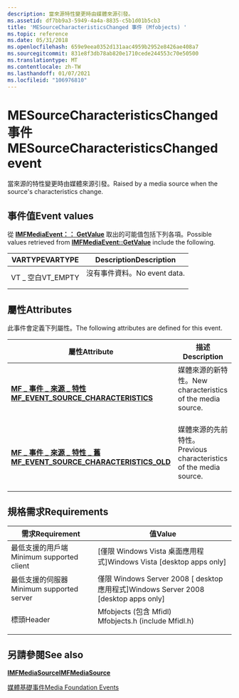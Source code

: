 ```yaml
---
description: 當來源特性變更時由媒體來源引發。
ms.assetid: df7bb9a3-5949-4a4a-8835-c5b1d01b5cb3
title: 'MESourceCharacteristicsChanged 事件 (Mfobjects) '
ms.topic: reference
ms.date: 05/31/2018
ms.openlocfilehash: 659e9eea0352d131aac4959b2952e8426ae408a7
ms.sourcegitcommit: 831e8f3db78ab820e1710cede244553c70e50500
ms.translationtype: MT
ms.contentlocale: zh-TW
ms.lasthandoff: 01/07/2021
ms.locfileid: "106976810"
---
```

# <a name="mesourcecharacteristicschanged-event"></a><span data-ttu-id="aac29-103">MESourceCharacteristicsChanged 事件</span><span class="sxs-lookup"><span data-stu-id="aac29-103">MESourceCharacteristicsChanged event</span></span>

<span data-ttu-id="aac29-104">當來源的特性變更時由媒體來源引發。</span><span class="sxs-lookup"><span data-stu-id="aac29-104">Raised by a media source when the source's characteristics change.</span></span>

## <a name="event-values"></a><span data-ttu-id="aac29-105">事件值</span><span class="sxs-lookup"><span data-stu-id="aac29-105">Event values</span></span>

<span data-ttu-id="aac29-106">從 [**IMFMediaEvent：： GetValue**](/windows/desktop/api/mfobjects/nf-mfobjects-imfmediaevent-getvalue) 取出的可能值包括下列各項。</span><span class="sxs-lookup"><span data-stu-id="aac29-106">Possible values retrieved from [**IMFMediaEvent::GetValue**](/windows/desktop/api/mfobjects/nf-mfobjects-imfmediaevent-getvalue) include the following.</span></span>



| <span data-ttu-id="aac29-107">VARTYPE</span><span class="sxs-lookup"><span data-stu-id="aac29-107">VARTYPE</span></span>              | <span data-ttu-id="aac29-108">Description</span><span class="sxs-lookup"><span data-stu-id="aac29-108">Description</span></span>                           |
|----------------------|---------------------------------------|
| <span data-ttu-id="aac29-109">VT \_ 空白</span><span class="sxs-lookup"><span data-stu-id="aac29-109">VT\_EMPTY</span></span><br/> | <span data-ttu-id="aac29-110">沒有事件資料。</span><span class="sxs-lookup"><span data-stu-id="aac29-110">No event data.</span></span><br/> <br/> |



## <a name="attributes"></a><span data-ttu-id="aac29-111">屬性</span><span class="sxs-lookup"><span data-stu-id="aac29-111">Attributes</span></span>

<span data-ttu-id="aac29-112">此事件會定義下列屬性。</span><span class="sxs-lookup"><span data-stu-id="aac29-112">The following attributes are defined for this event.</span></span>



| <span data-ttu-id="aac29-113">屬性</span><span class="sxs-lookup"><span data-stu-id="aac29-113">Attribute</span></span>                                                                                                   | <span data-ttu-id="aac29-114">描述</span><span class="sxs-lookup"><span data-stu-id="aac29-114">Description</span></span>                                                          |
|-------------------------------------------------------------------------------------------------------------|----------------------------------------------------------------------|
| [<span data-ttu-id="aac29-115">**MF \_ 事件 \_ 來源 \_ 特性**</span><span class="sxs-lookup"><span data-stu-id="aac29-115">**MF\_EVENT\_SOURCE\_CHARACTERISTICS**</span></span>](mf-event-source-characteristics-attribute.md)<br/>          | <span data-ttu-id="aac29-116">媒體來源的新特性。</span><span class="sxs-lookup"><span data-stu-id="aac29-116">New characteristics of the media source.</span></span><br/> <br/>      |
| [<span data-ttu-id="aac29-117">**MF \_ 事件 \_ 來源 \_ 特性 \_ 舊**</span><span class="sxs-lookup"><span data-stu-id="aac29-117">**MF\_EVENT\_SOURCE\_CHARACTERISTICS\_OLD**</span></span>](mf-event-source-characteristics-old-attribute.md)<br/> | <span data-ttu-id="aac29-118">媒體來源的先前特性。</span><span class="sxs-lookup"><span data-stu-id="aac29-118">Previous characteristics of the media source.</span></span><br/> <br/> |



## <a name="requirements"></a><span data-ttu-id="aac29-119">規格需求</span><span class="sxs-lookup"><span data-stu-id="aac29-119">Requirements</span></span>



| <span data-ttu-id="aac29-120">需求</span><span class="sxs-lookup"><span data-stu-id="aac29-120">Requirement</span></span> | <span data-ttu-id="aac29-121">值</span><span class="sxs-lookup"><span data-stu-id="aac29-121">Value</span></span> |
|-------------------------------------|----------------------------------------------------------------------------------------------------------|
| <span data-ttu-id="aac29-122">最低支援的用戶端</span><span class="sxs-lookup"><span data-stu-id="aac29-122">Minimum supported client</span></span><br/> | <span data-ttu-id="aac29-123">\[僅限 Windows Vista 桌面應用程式\]</span><span class="sxs-lookup"><span data-stu-id="aac29-123">Windows Vista \[desktop apps only\]</span></span><br/>                                                           |
| <span data-ttu-id="aac29-124">最低支援的伺服器</span><span class="sxs-lookup"><span data-stu-id="aac29-124">Minimum supported server</span></span><br/> | <span data-ttu-id="aac29-125">僅限 Windows Server 2008 \[ desktop 應用程式\]</span><span class="sxs-lookup"><span data-stu-id="aac29-125">Windows Server 2008 \[desktop apps only\]</span></span><br/>                                                     |
| <span data-ttu-id="aac29-126">標頭</span><span class="sxs-lookup"><span data-stu-id="aac29-126">Header</span></span><br/>                   | <dl> <span data-ttu-id="aac29-127"><dt>Mfobjects (包含 Mfidl) </dt></span><span class="sxs-lookup"><span data-stu-id="aac29-127"><dt>Mfobjects.h (include Mfidl.h)</dt></span></span> </dl> |



## <a name="see-also"></a><span data-ttu-id="aac29-128">另請參閱</span><span class="sxs-lookup"><span data-stu-id="aac29-128">See also</span></span>

<dl> <dt>

[<span data-ttu-id="aac29-129">**IMFMediaSource**</span><span class="sxs-lookup"><span data-stu-id="aac29-129">**IMFMediaSource**</span></span>](/windows/desktop/api/mfidl/nn-mfidl-imfmediasource)
</dt> <dt>

[<span data-ttu-id="aac29-130">媒體基礎事件</span><span class="sxs-lookup"><span data-stu-id="aac29-130">Media Foundation Events</span></span>](media-foundation-events.md)
</dt> </dl>

 

 




